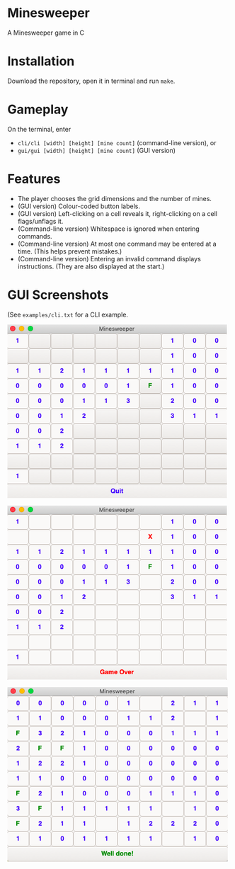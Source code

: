 # Minesweeper
A Minesweeper game in C

# Installation
Download the repository, open it in terminal and run `make`. 

# Gameplay
On the terminal, enter 
- `cli/cli [width] [height] [mine count]` (command-line version), or 
- `gui/gui [width] [height] [mine count]` (GUI version)

# Features
- The player chooses the grid dimensions and the number of mines.
- (GUI version) Colour-coded button labels.
- (GUI version) Left-clicking on a cell reveals it, right-clicking on a cell flags/unflags it.
- (Command-line version) Whitespace is ignored when entering commands.
- (Command-line version) At most one command may be entered at a time. (This helps prevent mistakes.)
- (Command-line version) Entering an invalid command displays instructions. (They are also displayed at the start.)

# GUI Screenshots
(See `examples/cli.txt` for a CLI example.

![GUI Play](examples/gui_play.png)

![GUI Lost](examples/gui_lost.png)

![GUI Won](examples/gui_won.png)
